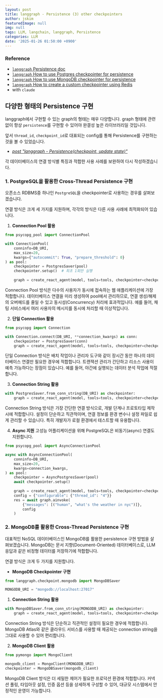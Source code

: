 ```yaml
---
layout: post
title: langgraph - Persistence (3) other checkpointers
author: jskim
featuredImage: null
img: null
tags: LLM, langchain, langgraph, Persistence
categories: LLM
date: '2025-01-26 01:50:00 +0900'
---
```


### Reference
- [`langgraph` Persistence doc](https://langchain-ai.github.io/langgraph/concepts/persistence/)
- [`langgraph` How to use Postgres checkpointer for persistence](https://langchain-ai.github.io/langgraph/how-tos/persistence_postgres/)
- [`langgraph` How to use MongoDB checkpointer for persistence](https://langchain-ai.github.io/langgraph/how-tos/persistence_mongodb/)
- [`langgraph` How to create a custom checkpointer using Redis](https://langchain-ai.github.io/langgraph/how-tos/persistence_redis/) 
- with `claude`


## 다양한 형태의 Persistence 구현
langgraph에서 구현할 수 있는 graph의 형태는 매우 다양합니다. graph 형태에 관련없이 항상 `persistence`를 구현할 수 있어야 완결성 높은 라이브러리일 것입니다.

앞서 `thread_id`, `checkpoint_id`로 대표되는 config를 통해 Persistence를 구현하는 것을 볼 수 있었습니다.
- *[post "langgraph - Persistence(checkpoint, update state)"](https://jskim0406.github.io/posts/langgraph-persistence/)*

각 데이터베이스의 연결 방식별 특징과 적합한 사용 사례를 보완하여 다시 작성하겠습니다.

### 1. PostgreSQL을 활용한 Cross-Thread Persistence 구현

오픈소스 RDBMS중 하나인 `PostgreSQL`을 checkpointer로 사용하는 경우를 살펴보겠습니다.

연결 방식은 크게 세 가지를 지원하며, 각각의 방식은 다른 사용 사례에 최적화되어 있습니다.

1. **Connection Pool 활용**

```python
from psycopg_pool import ConnectionPool

with ConnectionPool(
    conninfo=DB_URI,
    max_size=20,
    kwargs={"autocommit": True, "prepare_threshold": 0}
) as pool:
    checkpointer = PostgresSaver(pool)
    checkpointer.setup()  # 최초 1회만 실행
    
    graph = create_react_agent(model, tools=tools, checkpointer=checkpointer)
```

Connection Pool 방식은 다수의 사용자가 동시에 접속하는 웹 애플리케이션에 가장 적합합니다. 데이터베이스 연결을 미리 생성하여 pool에서 관리하므로, 연결 생성/해제의 오버헤드를 줄일 수 있고 동시성(Concurrency) 처리에 효과적입니다. 예를 들어, 채팅 서비스에서 여러 사용자의 메시지를 동시에 처리할 때 이상적입니다.

2. **단일 Connection 활용**

```python
from psycopg import Connection

with Connection.connect(DB_URI, **connection_kwargs) as conn:
    checkpointer = PostgresSaver(conn)
    graph = create_react_agent(model, tools=tools, checkpointer=checkpointer)
```

단일 Connection 방식은 배치 작업이나 관리자 도구와 같이 장시간 동안 하나의 데이터베이스 연결만 필요한 경우에 적합합니다. 트랜잭션 관리가 간단하고 리소스 사용이 예측 가능하다는 장점이 있습니다. 예를 들어, 야간에 실행되는 데이터 분석 작업에 적절합니다.

3. **Connection String 활용**

```python
with PostgresSaver.from_conn_string(DB_URI) as checkpointer:
    graph = create_react_agent(model, tools=tools, checkpointer=checkpointer)
```

Connection String 방식은 가장 간단한 연결 방식으로, 개발 단계나 프로토타입 제작 시에 적합합니다. 설정이 단순하고 직관적이며, 연결 정보를 환경 변수나 설정 파일로 쉽게 관리할 수 있습니다. 특히 개발자가 로컬 환경에서 테스트할 때 유용합니다.

4. **Async 지원**
고성능 어플리케이션을 위해 PostgreSQL은 비동기(async) 연결도 지원합니다.

```python
from psycopg_pool import AsyncConnectionPool

async with AsyncConnectionPool(
    conninfo=DB_URI,
    max_size=20,
    kwargs=connection_kwargs,
) as pool:
    checkpointer = AsyncPostgresSaver(pool)
    await checkpointer.setup()
    
    graph = create_react_agent(model, tools=tools, checkpointer=checkpointer)
    config = {"configurable": {"thread_id": "4"}}
    res = await graph.ainvoke(
        {"messages": [("human", "what's the weather in nyc")]}, 
        config
    )
```

### 2. MongoDB를 활용한 Cross-Thread Persistence 구현

대표적인 NoSQL 데이터베이스인 MongoDB를 활용한 persistence 구현 방법을 살펴보겠습니다. MongoDB는 문서 지향(Document-Oriented) 데이터베이스로, LLM 응답과 같은 비정형 데이터를 저장하기에 적합합니다.

연결 방식은 크게 두 가지를 지원합니다.

- **MongoDB Checkpointer 구현**

```python
from langgraph.checkpoint.mongodb import MongoDBSaver

MONGODB_URI = "mongodb://localhost:27017"
```

1. **Connection String 활용**

```python
with MongoDBSaver.from_conn_string(MONGODB_URI) as checkpointer:
    graph = create_react_agent(model, tools=tools, checkpointer=checkpointer)
```

Connection String 방식은 단순하고 직관적인 설정이 필요한 경우에 적합합니다. MongoDB Atlas와 같은 클라우드 서비스를 사용할 때 제공되는 connection string을 그대로 사용할 수 있어 편리합니다.

2. **MongoDB Client 활용**

```python
from pymongo import MongoClient

mongodb_client = MongoClient(MONGODB_URI)
checkpointer = MongoDBSaver(mongodb_client)
```

MongoDB Client 방식은 더 세밀한 제어가 필요한 프로덕션 환경에 적합합니다. 커넥션 풀링, 타임아웃 설정, 인증 옵션 등을 상세하게 구성할 수 있어, 대규모 시스템에서 안정적인 운영이 가능합니다.
